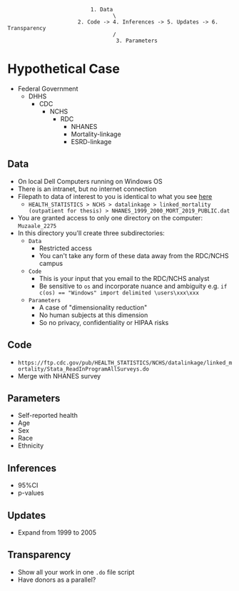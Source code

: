                               1. Data
                                     \
                          2. Code -> 4. Inferences -> 5. Updates -> 6. Transparency 
                                     /
                                      3. Parameters


# Hypothetical Case
- Federal Government
   - DHHS
      - CDC
         - NCHS
            - RDC
               - NHANES
               - Mortality-linkage
               - ESRD-linkage    

## Data
- On local Dell Computers running on Windows OS
- There is an intranet, but no internet connection
- Filepath to data of interest to you is identical to what you see [here](https://ftp.cdc.gov/pub/)
   - `HEALTH_STATISTICS > NCHS > datalinkage > linked_mortality (outpatient for thesis) > NHANES_1999_2000_MORT_2019_PUBLIC.dat`
- You are granted access to only one directory on the computer: `Muzaale_2275`
- In this directory you'll create three subdirectories:
   - `Data`
      - Restricted access
      - You can't take any form of these data away from the RDC/NCHS campus 
   - `Code`
      - This is your input that you email to the RDC/NCHS analyst
      - Be sensitive to `os` and incorporate nuance and ambiguity e.g. `if c(os) == "Windows" import delimited \users\xxx\xxx`
   - `Parameters`
      - A case of "dimensionality reduction"
      - No human subjects at this dimension
      - So no privacy, confidentiality or HIPAA risks 

## Code   
- `https://ftp.cdc.gov/pub/HEALTH_STATISTICS/NCHS/datalinkage/linked_mortality/Stata_ReadInProgramAllSurveys.do`
- Merge with NHANES survey

## Parameters
- Self-reported health
- Age
- Sex
- Race
- Ethnicity
  
## Inferences
- 95%CI
- p-values

## Updates
- Expand from 1999 to 2005

## Transparency
- Show all your work in one `.do` file script
- Have donors as a parallel?
  
